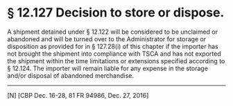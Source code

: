 # § 12.127   Decision to store or dispose.

A shipment detained under § 12.122 will be considered to be unclaimed or abandoned and will be turned over to the Administrator for storage or disposition as provided for in § 127.28(i) of this chapter if the importer has not brought the shipment into compliance with TSCA and has not exported the shipment within the time limitations or extensions specified according to § 12.124. The importer will remain liable for any expense in the storage and/or disposal of abandoned merchandise.



---

[N] [CBP Dec. 16-28, 81 FR 94986, Dec. 27, 2016]




